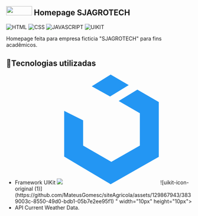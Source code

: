 ## <img src="https://github.com/MateusGomesc/siteAgricola/assets/129867943/7d51b869-8e7b-448c-8bac-d1a53a733e97" width="70px" height="25px"> Homepage SJAGROTECH

![HTML](https://img.shields.io/badge/HTML5-E34F26?style=for-the-badge&logo=html5&logoColor=white)
![CSS](https://img.shields.io/badge/CSS3-1572B6?style=for-the-badge&logo=css3&logoColor=white)
![JAVASCRIPT](https://img.shields.io/badge/JavaScript-323330?style=for-the-badge&logo=javascript&logoColor=F7DF1E)
![UIKIT](https://img.shields.io/badge/uikit-1572B6?style=for-the-badge&logo=uikit&logoColor=white)

Homepage feita para empresa ficticia "SJAGROTECH" para fins acadêmicos.

## 🔧Tecnologias utilizadas
<ul>
  <li>Framework UIKit <img src="<?xml version="1.0" encoding="UTF-8"?>
<svg width="256px" height="297px" viewBox="0 0 256 297" version="1.1" xmlns="http://www.w3.org/2000/svg" xmlns:xlink="http://www.w3.org/1999/xlink" preserveAspectRatio="xMidYMid">
    <g>
        <path d="M174.656,28.438 L125.717,0 L74.646,31.723 L124.267,59.137 L174.656,28.438 L174.656,28.438 Z M198.059,40.683 L147.52,71.424 L204.8,104.533 L204.8,192 L127.552,235.904 L51.2,192 L51.2,123.733 L0,98.304 L0,221.867 L125.717,296.533 L256,222.422 L256,74.155 L198.059,40.683 L198.059,40.683 Z" fill="#2396F3"></path>
    </g>
</svg>
![uikit-icon-original (1)](https://github.com/MateusGomesc/siteAgricola/assets/129867943/3839003c-8550-49d0-bdb1-05b7e2ee95f1)
" width="10px" height="10px"></li>
  <li>API Current Weather Data.</li>
</ul>
